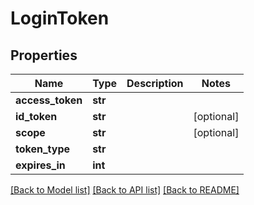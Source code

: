# LoginToken

## Properties
Name | Type | Description | Notes
------------ | ------------- | ------------- | -------------
**access_token** | **str** |  | 
**id_token** | **str** |  | [optional] 
**scope** | **str** |  | [optional] 
**token_type** | **str** |  | 
**expires_in** | **int** |  | 

[[Back to Model list]](../README.md#documentation-for-models) [[Back to API list]](../README.md#documentation-for-api-endpoints) [[Back to README]](../README.md)


